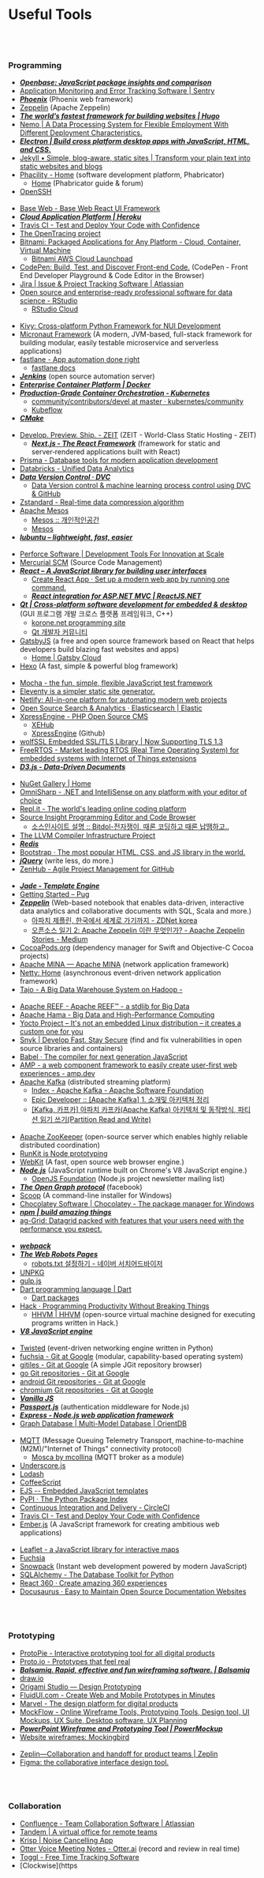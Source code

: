 Useful Tools
==========


 <br/><br/>


### Programming
- [___Openbase: JavaScript package insights and comparison___](https://openbase.io/)
- [Application Monitoring and Error Tracking Software | Sentry](https://sentry.io/welcome/)
- [___Phoenix___](http://www.phoenixframework.org/) (Phoenix web framework)
- [Zeppelin](https://zeppelin.apache.org/) (Apache Zeppelin)
- [___The world’s fastest framework for building websites | Hugo___](https://gohugo.io/)
- [Nemo | A Data Processing System for Flexible Employment With Different Deployment Characteristics.](https://nemo.apache.org/)
- [___Electron | Build cross platform desktop apps with JavaScript, HTML, and CSS.___](https://electronjs.org/)
- [Jekyll • Simple, blog-aware, static sites | Transform your plain text into static websites and blogs](https://jekyllrb.com/)
- [Phacility - Home](https://www.phacility.com/) (software development platform, Phabricator)
    - [Home](https://secure.phabricator.com/) (Phabricator guide & forum)
- [OpenSSH](https://www.openssh.com/)  <br/><br/>
- [Base Web - Base Web React UI Framework](https://baseweb.design/)
- [___Cloud Application Platform | Heroku___](https://www.heroku.com/)
- [Travis CI - Test and Deploy Your Code with Confidence](https://travis-ci.org/)
- [The OpenTracing project](https://opentracing.io/)
- [Bitnami: Packaged Applications for Any Platform - Cloud, Container, Virtual Machine](https://bitnami.com/)
    - [Bitnami AWS Cloud Launchpad](https://aws.bitnami.com/)
- [CodePen: Build, Test, and Discover Front-end Code.](https://codepen.io/) (CodePen - Front End Developer Playground & Code Editor in the Browser)
- [Jira | Issue & Project Tracking Software | Atlassian](https://www.atlassian.com/software/jira)
- [Open source and enterprise-ready professional software for data science - RStudio](https://www.rstudio.com/)
    - [RStudio Cloud](https://rstudio.cloud/)  <br/><br/>
- [Kivy: Cross-platform Python Framework for NUI Development](https://kivy.org/#home)
- [Micronaut Framework](https://micronaut.io/) (A modern, JVM-based, full-stack framework for building modular, easily testable microservice and serverless applications)
- [fastlane - App automation done right](https://fastlane.tools/)
    - [fastlane docs](https://docs.fastlane.tools/)
- [___Jenkins___](https://jenkins.io/) (open source automation server)
- [___Enterprise Container Platform | Docker___](https://www.docker.com/)
- [___Production-Grade Container Orchestration - Kubernetes___](https://kubernetes.io/)
    - [community/contributors/devel at master · kubernetes/community](https://github.com/kubernetes/community/tree/master/contributors/devel#readme)
    - [Kubeflow](https://www.kubeflow.org/)
- [___CMake___](https://cmake.org/)  <br/><br/>
- [Develop. Preview. Ship. - ZEIT](https://zeit.co/) (ZEIT - World-Class Static Hosting - ZEIT)
    - [___Next.js - The React Framework___](https://nextjs.org/) (framework for static and server‑rendered applications built with React)
- [Prisma - Database tools for modern application development](https://www.prisma.io/)
- [Databricks - Unified Data Analytics](https://databricks.com/)
- [___Data Version Control · DVC___](https://dvc.org/)
    - [Data Version control & machine learning process control using DVC & GitHub](https://towardsdatascience.com/data-version-control-machine-learning-process-control-using-dvc-github-c629511e95b5)
- [Zstandard - Real-time data compression algorithm](https://facebook.github.io/zstd/)
- [Apache Mesos](http://mesos.apache.org/)
    - [Mesos :: 개인적인공간](https://brownbears.tistory.com/261)
    - [Mesos](https://www.joinc.co.kr/w/man/12/mesos)
- [___lubuntu – lightweight, fast, easier___](https://lubuntu.net/)  <br/><br/>
- [Perforce Software | Development Tools For Innovation at Scale](https://www.perforce.com/)
- [Mercurial SCM](https://www.mercurial-scm.org/) (Source Code Management)
- [___React – A JavaScript library for building user interfaces___](https://reactjs.org/)
    - [Create React App · Set up a modern web app by running one command.](https://create-react-app.dev/)
    - [___React integration for ASP.NET MVC | ReactJS.NET___](https://reactjs.net/)
- [___Qt | Cross-platform software development for embedded & desktop___](https://www.qt.io/) (GUI 프로그램 개발 크로스 플랫폼 프레임워크, C++)
    - [korone.net programming site](https://www.korone.net/)
    - [Qt 개발자 커뮤니티](http://qt-dev.com/board.php?board=kkkmain&command=skin_insert&exe=insert_iboard1_home)
- [GatsbyJS](https://www.gatsbyjs.org/) (a free and open source framework based on React that helps developers build blazing fast websites and apps)
    - [Home | Gatsby Cloud](https://www.gatsbyjs.com/)
- [Hexo](https://hexo.io/) (A fast, simple & powerful blog framework)  <br/><br/>
- [Mocha - the fun, simple, flexible JavaScript test framework](https://mochajs.org/)
- [Eleventy is a simpler static site generator.](https://www.11ty.dev/)
- [Netlify: All-in-one platform for automating modern web projects](https://www.netlify.com/)
- [Open Source Search & Analytics · Elasticsearch | Elastic](https://www.elastic.co/)
- [XpressEngine - PHP Open Source CMS](https://www.xpressengine.com/)
    - [XEHub](https://www.xehub.io/)
    - [XpressEngine](https://github.com/xpressengine) (Github)
- [wolfSSL Embedded SSL/TLS Library | Now Supporting TLS 1.3](https://www.wolfssl.com/)
- [FreeRTOS - Market leading RTOS (Real Time Operating System) for embedded systems with Internet of Things extensions](https://www.freertos.org/)
- [___D3.js - Data-Driven Documents___](https://d3js.org/)  <br/><br/>
- [NuGet Gallery | Home](https://www.nuget.org/)
- [OmniSharp - .NET and IntelliSense on any platform with your editor of choice](https://www.omnisharp.net/)
- [Repl.it - The world's leading online coding platform](https://repl.it/)
- [Source Insight Programming Editor and Code Browser](https://www.sourceinsight.com/)
     - [소스인사이트 설명 :: Bitdol-전자쟁이, 때론 코딩하고 때론 납땜하고..](https://bitdol.tistory.com/entry/%EC%86%8C%EC%8A%A4%EC%9D%B8%EC%82%AC%EC%9D%B4%ED%8A%B8-%EC%84%A4%EB%AA%85)
- [The LLVM Compiler Infrastructure Project](https://llvm.org/)
- [___Redis___](https://redis.io/)
- [Bootstrap · The most popular HTML, CSS, and JS library in the world.](https://getbootstrap.com/)
- [___jQuery___](https://jquery.com/) (write less, do more.)
- [ZenHub - Agile Project Management for GitHub](https://www.zenhub.com/)  <br/><br/>
- [___Jade - Template Engine___](http://jade-lang.com/)
- [Getting Started – Pug](https://pugjs.org/api/getting-started.html)
- [___Zeppelin___](https://zeppelin.apache.org/) (Web-based notebook that enables data-driven, interactive data analytics and collaborative documents with SQL, Scala and more.)
    - [아파치 제플린, 한국에서 세계로 가기까지 - ZDNet korea](http://www.zdnet.co.kr/view/?no=20160601155438)
    - [오픈소스 일기 2: Apache Zeppelin 이란 무엇인가? - Apache Zeppelin Stories - Medium](https://medium.com/apache-zeppelin-stories/%EC%98%A4%ED%94%88%EC%86%8C%EC%8A%A4-%EC%9D%BC%EA%B8%B0-2-apache-zeppelin-%EC%9D%B4%EB%9E%80-%EB%AC%B4%EC%97%87%EC%9D%B8%EA%B0%80-f3a520297938)
- [CocoaPods.org](https://cocoapods.org/) (dependency manager for Swift and Objective-C Cocoa projects)
- [Apache MINA — Apache MINA](https://mina.apache.org/) (network application framework)
- [Netty: Home](https://netty.io/) (asynchronous event-driven network application framework)
- [Tajo - A Big Data Warehouse System on Hadoop - ](http://tajo.apache.org/)  <br/><br/>
- [Apache REEF - Apache REEF™ - a stdlib for Big Data](http://reef.apache.org/)
- [Apache Hama - Big Data and High-Performance Computing](https://hama.apache.org/)
- [Yocto Project – It's not an embedded Linux distribution – it creates a custom one for you](https://www.yoctoproject.org/)
- [Snyk | Develop Fast. Stay Secure](https://snyk.io/) (find and fix vulnerabilities in open source libraries and containers)
- [Babel · The compiler for next generation JavaScript](https://babeljs.io/)
- [AMP - a web component framework to easily create user-first web experiences - amp.dev](https://amp.dev/)
- [Apache Kafka](https://kafka.apache.org/) (distributed streaming platform)
    - [Index - Apache Kafka - Apache Software Foundation](https://cwiki.apache.org/confluence/display/KAFKA/Index)
    - [Epic Developer :: [Apache Kafka] 1. 소개및 아키텍처 정리](https://epicdevs.com/17)
    - [[Kafka, 카프카] 아파치 카프카(Apache Kafka) 아키텍처 및 동작방식, 파티션 읽기 쓰기(Partition Read and Write)](https://engkimbs.tistory.com/691)  <br/><br/>
- [Apache ZooKeeper](http://zookeeper.apache.org/) (open-source server which enables highly reliable distributed coordination)
- [RunKit is Node prototyping](https://runkit.com/home)
- [WebKit](https://webkit.org/) (A fast, open source web browser engine.)
- [___Node.js___](https://nodejs.org/en/) (JavaScript runtime built on Chrome's V8 JavaScript engine.)
    - [OpenJS Foundation](https://us14.campaign-archive.com/home/?u=c7c2e114a827812354112c23b&id=f006b61f29) (Node.js project newsletter mailing list)
- [___The Open Graph protocol___](https://ogp.me/) (facebook)
- [Scoop](https://scoop.sh/) (A command-line installer for Windows)
- [Chocolatey Software | Chocolatey - The package manager for Windows](https://chocolatey.org/)
- [___npm | build amazing things___](https://www.npmjs.com/)
- [ag-Grid: Datagrid packed with features that your users need with the performance you expect.](https://www.ag-grid.com/)  <br/><br/>
- [___webpack___](https://webpack.js.org/)
- [___The Web Robots Pages___](https://www.robotstxt.org)
    - [robots.txt 설정하기 - 네이버 서치어드바이저](https://searchadvisor.naver.com/guide/seo-basic-robots)
- [UNPKG](https://unpkg.com/)
- [gulp.js](https://gulpjs.com/)
- [Dart programming language | Dart](https://dart.dev/)
    - [Dart packages](https://pub.dev/)
- [Hack · Programming Productivity Without Breaking Things](https://hacklang.org/)
    - [HHVM | HHVM](https://hhvm.com/) (open-source virtual machine designed for executing programs written in Hack.)
- [___V8 JavaScript engine___](https://v8.dev/)  <br/><br/>
- [Twisted](https://twistedmatrix.com/trac/) (event-driven networking engine written in Python)
- [fuchsia - Git at Google](https://fuchsia.googlesource.com/fuchsia/) (modular, capability-based operating system)
- [gitiles - Git at Google](https://gerrit.googlesource.com/gitiles/) (A simple JGit repository browser)
- [go Git repositories - Git at Google](https://go.googlesource.com/)
- [android Git repositories - Git at Google](https://android.googlesource.com/)
- [chromium Git repositories - Git at Google](https://chromium.googlesource.com/)
- [___Vanilla JS___](http://vanilla-js.com/)
- [___Passport.js___](http://www.passportjs.org/) (authentication middleware for Node.js)
- [___Express - Node.js web application framework___](https://expressjs.com/)
- [Graph Database | Multi-Model Database | OrientDB](https://orientdb.com/)  <br/><br/>
- [MQTT](http://mqtt.org/) (Message Queuing Telemetry Transport, machine-to-machine (M2M)/"Internet of Things" connectivity protocol)
    - [Mosca by mcollina](http://www.mosca.io/) (MQTT broker as a module)
- [Underscore.js](https://underscorejs.org/)
- [Lodash](https://lodash.com/)
- [CoffeeScript](https://coffeescript.org/)
- [EJS -- Embedded JavaScript templates](https://ejs.co/)
- [PyPI · The Python Package Index](https://pypi.org/)
- [Continuous Integration and Delivery - CircleCI](https://circleci.com/)
- [Travis CI - Test and Deploy Your Code with Confidence](https://travis-ci.org/)
- [Ember.js](https://emberjs.com/) (A JavaScript framework for creating ambitious web applications)  <br/><br/>
- [Leaflet - a JavaScript library for interactive maps](https://leafletjs.com/)
- [Fuchsia](https://fuchsia.dev/)
- [Snowpack](https://www.snowpack.dev/) (Instant web development powered by modern JavaScript)
- [SQLAlchemy - The Database Toolkit for Python](https://www.sqlalchemy.org/)
- [React 360 · Create amazing 360 experiences](https://facebook.github.io/react-360/)
- [Docusaurus · Easy to Maintain Open Source Documentation Websites](https://docusaurus.io/)


 <br/><br/>


### Prototyping
- [ProtoPie - Interactive prototyping tool for all digital products](https://www.protopie.io/)
- [Proto.io - Prototypes that feel real](https://proto.io/)
- [___Balsamiq. Rapid, effective and fun wireframing software. | Balsamiq___](https://balsamiq.com/)
- [draw.io](https://www.draw.io/)
- [Origami Studio — Design Prototyping](https://origami.design/)
- [FluidUI.com - Create Web and Mobile Prototypes in Minutes](https://www.fluidui.com/)
- [Marvel - The design platform for digital products](https://marvelapp.com/)
- [MockFlow - Online Wireframe Tools, Prototyping Tools, Design tool, UI Mockups, UX Suite, Desktop software, UX Planning](https://mockflow.com/)
- [___PowerPoint Wireframe and Prototyping Tool | PowerMockup___](https://www.powermockup.com/)
- [Website wireframes: Mockingbird](https://gomockingbird.com/home)  <br/><br/>
- [Zeplin—Collaboration and handoff for product teams | Zeplin](https://zeplin.io/)
- [Figma: the collaborative interface design tool.](https://www.figma.com/)


 <br/><br/>


### Collaboration
- [Confluence - Team Collaboration Software | Atlassian](https://www.atlassian.com/software/confluence)
- [Tandem | A virtual office for remote teams](https://tandem.chat/)
- [ Krisp | Noise Cancelling App](https://krisp.ai/)
- [Otter Voice Meeting Notes - Otter.ai](https://otter.ai/login) (record and review in real time)
- [Toggl - Free Time Tracking Software](https://toggl.com/)
- [Clockwise](https